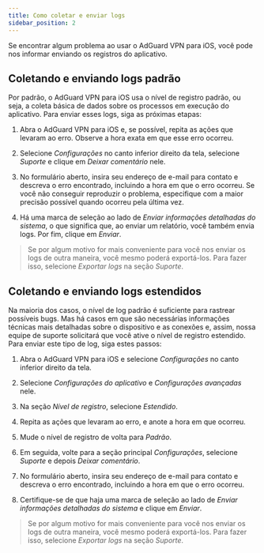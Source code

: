 ```yaml
---
title: Como coletar e enviar logs
sidebar_position: 2
---
```


Se encontrar algum problema ao usar o AdGuard VPN para iOS, você pode nos informar enviando os registros do aplicativo.

## Coletando e enviando logs padrão

Por padrão, o AdGuard VPN para iOS usa o nível de registro padrão, ou seja, a coleta básica de dados sobre os processos em execução do aplicativo. Para enviar esses logs, siga as próximas etapas:

1. Abra o AdGuard VPN para iOS e, se possível, repita as ações que levaram ao erro. Observe a hora exata em que esse erro ocorreu.

2. Selecione *Configurações* no canto inferior direito da tela, selecione *Suporte* e clique em *Deixar comentário* nele.

3. No formulário aberto, insira seu endereço de e-mail para contato e descreva o erro encontrado, incluindo a hora em que o erro ocorreu. Se você não conseguir reproduzir o problema, especifique com a maior precisão possível quando ocorreu pela última vez.

4. Há uma marca de seleção ao lado de *Enviar informações detalhadas do sistema*, o que significa que, ao enviar um relatório, você também envia logs. Por fim, clique em *Enviar*.
> Se por algum motivo for mais conveniente para você nos enviar os logs de outra maneira, você mesmo poderá exportá-los. Para fazer isso, selecione *Exportar logs* na seção *Suporte*.

## Coletando e enviando logs estendidos

Na maioria dos casos, o nível de log padrão é suficiente para rastrear possíveis bugs. Mas há casos em que são necessárias informações técnicas mais detalhadas sobre o dispositivo e as conexões e, assim, nossa equipe de suporte solicitará que você ative o nível de registro estendido. Para enviar este tipo de log, siga estes passos:

1. Abra o AdGuard VPN para iOS e selecione *Configurações* no canto inferior direito da tela.

2. Selecione *Configurações do aplicativo* e *Configurações avançadas* nele.

3. Na seção *Nível de registro*, selecione *Estendido*.

4. Repita as ações que levaram ao erro, e anote a hora em que ocorreu.

5. Mude o nível de registro de volta para *Padrão*.

6. Em seguida, volte para a seção principal *Configurações*, selecione *Suporte* e depois *Deixar comentário*.

7. No formulário aberto, insira seu endereço de e-mail para contato e descreva o erro encontrado, incluindo a hora em que o erro ocorreu.

8. Certifique-se de que haja uma marca de seleção ao lado de *Enviar informações detalhadas do sistema* e clique em *Enviar*.
> Se por algum motivo for mais conveniente para você nos enviar os logs de outra maneira, você mesmo poderá exportá-los. Para fazer isso, selecione *Exportar logs* na seção *Suporte*.

